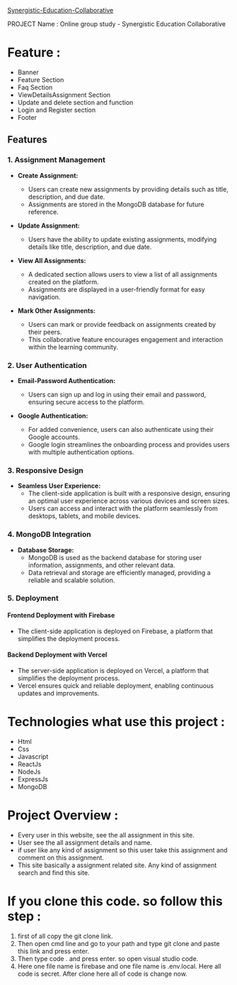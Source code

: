  <!-- Links live site : https://online-group-study-67ed0.web.app/ -->
<!-- #  Links live site : https://online-group-study-67ed0.firebaseapp.com/ -->

 [Synergistic-Education-Collaborative](https://online-group-study-67ed0.firebaseapp.com/)

PROJECT Name :  Online group study - Synergistic Education Collaborative

# Feature  :

 - Banner
 - Feature Section
 - Faq Section
 - ViewDetailsAssignment Section
 - Update and delete section and function
 - Login and Register section
 - Footer


## Features

### 1. Assignment Management

- **Create Assignment:**
  - Users can create new assignments by providing details such as title, description, and due date.
  - Assignments are stored in the MongoDB database for future reference.

- **Update Assignment:**
  - Users have the ability to update existing assignments, modifying details like title, description, and due date.

- **View All Assignments:**
  - A dedicated section allows users to view a list of all assignments created on the platform.
  - Assignments are displayed in a user-friendly format for easy navigation.

- **Mark Other Assignments:**
  - Users can mark or provide feedback on assignments created by their peers.
  - This collaborative feature encourages engagement and interaction within the learning community.

### 2. User Authentication

- **Email-Password Authentication:**
  - Users can sign up and log in using their email and password, ensuring secure access to the platform.

- **Google Authentication:**
  - For added convenience, users can also authenticate using their Google accounts.
  - Google login streamlines the onboarding process and provides users with multiple authentication options.

### 3. Responsive Design

- **Seamless User Experience:**
  - The client-side application is built with a responsive design, ensuring an optimal user experience across various devices and screen sizes.
  - Users can access and interact with the platform seamlessly from desktops, tablets, and mobile devices.

### 4. MongoDB Integration

- **Database Storage:**
  - MongoDB is used as the backend database for storing user information, assignments, and other relevant data.
  - Data retrieval and storage are efficiently managed, providing a reliable and scalable solution.

### 5. Deployment

#### Frontend Deployment with Firebase

  - The client-side application is deployed on Firebase, a platform that simplifies the deployment process.

#### Backend Deployment with Vercel

  - The server-side application is deployed on Vercel, a platform that simplifies the deployment process.
  - Vercel ensures quick and reliable deployment, enabling continuous updates and improvements.
#  Technologies what use this project :

 - Html
 - Css
 - Javascript
 - ReactJs
 - NodeJs
 - ExpressJs
 - MongoDB


#  Project Overview :

 - Every user in this website, see the all assignment in this site.
 - User see the all assignment details and name.
 - if user like any kind of assignment so this user take this assignment and comment on this assignment.
 - This site basically a assignment related site. Any kind of assignment search and find this site.

#  If you clone this code. so follow this step :
1. first of all copy the git clone link.
2. Then open cmd line and go to your path and type git clone and paste this link and press enter.
3. Then type code . and press enter. so open visual studio code.
4. Here one file name is firebase and one file name is .env.local. Here all code is secret. After clone here all of code is change now.
   
